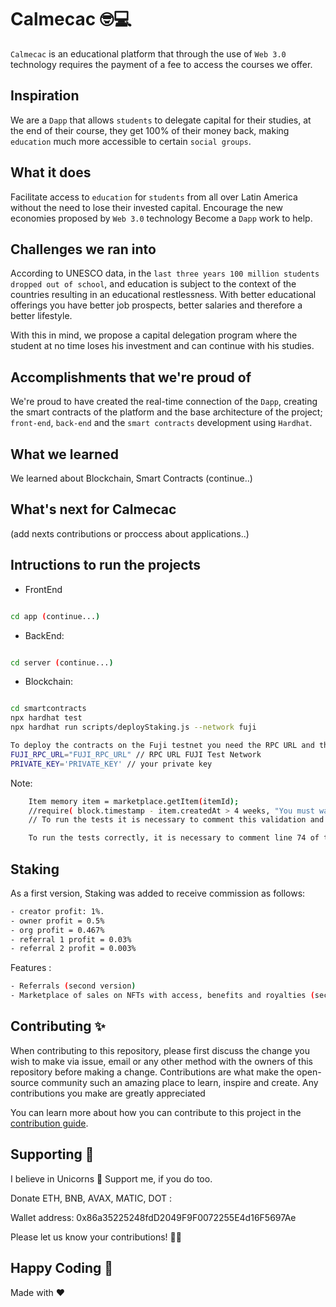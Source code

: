 # Calmecac 🤓💻

`Calmecac` is an educational platform that through the use of `Web 3.0` technology requires the payment of a fee to access the courses we offer.

## Inspiration

We are a `Dapp` that allows `students` to delegate capital for their studies, at the end of their course, they get 100% of their money back, making `education` much more accessible to certain `social groups`.

## What it does

Facilitate access to `education` for `students` from all over Latin America without the need to lose their invested capital.
Encourage the new economies proposed by `Web 3.0` technology Become a `Dapp` work to help.

## Challenges we ran into

According to UNESCO data, in the `last three years 100 million students dropped out of school`, and education is subject to the context of the countries resulting in an educational restlessness. With better educational offerings you have better job prospects, better salaries and therefore a better lifestyle.

With this in mind, we propose a capital delegation program where the student at no time loses his investment and can continue with his studies.

## Accomplishments that we're proud of

We're proud to have created the real-time connection of the `Dapp`, creating the smart contracts of the platform and the base architecture of the project; `front-end`, `back-end` and the `smart contracts` development using `Hardhat`.

## What we learned

We learned about Blockchain, Smart Contracts (continue..)

## What's next for Calmecac

(add nexts contributions or proccess about applications..)

## Intructions to run the projects

- FrontEnd
```bash

cd app (continue...)

```
- BackEnd:
```bash

cd server (continue...)

```
- Blockchain:
```bash

cd smartcontracts
npx hardhat test
npx hardhat run scripts/deployStaking.js --network fuji

To deploy the contracts on the Fuji testnet you need the RPC URL and the Private Key of the wallet to use:
FUJI_RPC_URL="FUJI_RPC_URL" // RPC URL FUJI Test Network
PRIVATE_KEY='PRIVATE_KEY' // your private key 
```
Note: 
```bash 
    Item memory item = marketplace.getItem(itemId);
    //require( block.timestamp - item.createdAt > 4 weeks, "You must wait at least 4 weeks to distribute royalties" );
    // To run the tests it is necessary to comment this validation and run them

    To run the tests correctly, it is necessary to comment line 74 of the StakingCumulative.sol smart contract. Because it has restrictions to every 4 weeks of staking time.
```
 ## Staking 

 As a first version, Staking was added to receive commission as follows:
 ```bash
 - creator profit: 1%.
 - owner profit = 0.5%
 - org profit = 0.467%
 - referral 1 profit = 0.03%
 - referral 2 profit = 0.003%
```
Features :
```bash
- Referrals (second version)
- Marketplace of sales on NFTs with access, benefits and royalties (second version)
```
## Contributing ✨

When contributing to this repository, please first discuss the change you wish to make via issue, email or any other method with the owners of this repository before making a change.
Contributions are what make the open-source community such an amazing place to learn, inspire and create. Any contributions you make are greatly appreciated

You can learn more about how you can contribute to this project in the [contribution guide](https://docs.github.com/en/communities/setting-up-your-project-for-healthy-contributions/setting-guidelines-for-repository-contributors).

## Supporting 🍺

I believe in Unicorns 🦄 Support me, if you do too.

Donate ETH, BNB, AVAX, MATIC, DOT :

Wallet address: 0x86a35225248fdD2049F9F0072255E4d16F5697Ae

Please let us know your contributions! 🙏🏻

## Happy Coding 💯

Made with ❤️